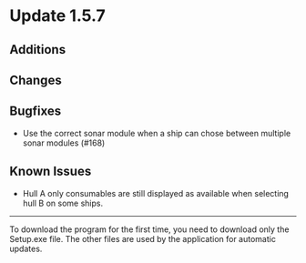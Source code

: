 # Update 1.5.7

## Additions


## Changes


## Bugfixes
- Use the correct sonar module when a ship can chose between multiple sonar modules (#168)

## Known Issues
- Hull A only consumables are still displayed as available when selecting hull B on some ships.
___
To download the program for the first time, you need to download only the Setup.exe file. The other files are used by
the application for automatic updates.
